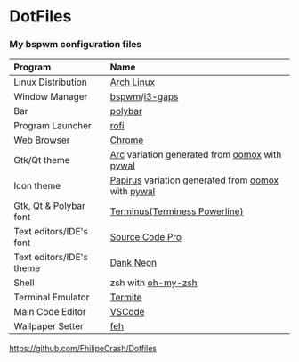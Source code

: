 # DotFiles
### My bspwm configuration files
| Program | Name |
| :--- | :--- |
| Linux Distribution | [Arch Linux](https://www.archlinux.org/) |
| Window Manager | [bspwm](https://github.com/baskerville/bspwm)/[i3-gaps](https://github.com/Airblader/i3) |
| Bar | [polybar](https://github.com/jaagr/polybar) |
| Program Launcher | [rofi](https://github.com/DaveDavenport/rofi) |
| Web Browser | [Chrome](https:google.com/chrome) |
| Gtk/Qt theme | [Arc](https://github.com/horst3180/arc-theme) variation generated from [oomox](https://github.com/themix-project/oomox) with [pywal](https://github.com/dylanaraps/pywal) |
| Icon theme | [Papirus](https://github.com/PapirusDevelopmentTeam/papirus-icon-theme) variation generated from [oomox](https://github.com/themix-project/oomox) with [pywal](https://github.com/dylanaraps/pywal) |
| Gtk, Qt & Polybar font | [Terminus(Terminess Powerline)](https://github.com/powerline/fonts/tree/master/Terminus) |
| Text editors/IDE's font | [Source Code Pro](https://github.com/adobe-fonts/source-code-pro) |
| Text editors/IDE's theme | [Dank Neon](https://dankneon.com) |
| Shell | zsh with [oh-my-zsh](https://github.com/robbyrussell/oh-my-zsh) |
| Terminal Emulator | [Termite](https://github.com/thestinger/termite) |
| Main Code Editor | [VSCode](https://code.visualstudio.com/) |
| Wallpaper Setter | [feh](https://github.com/derf/feh) |

https://github.com/FhilipeCrash/Dotfiles


